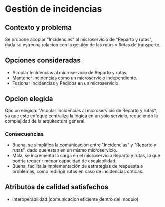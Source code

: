 # Gestión de incidencias

## Contexto y problema

Se propone acoplar "Incidencias" al microservicio de "Reparto y rutas", dada su estrecha relacion con la gestión de las rutas y flotas de transporte. 

## Opciones consideradas

* Acoplar Incidencias al microservicio de Reparto y rutas.
* Mantener Incidencias como un microservicio independiente.
* Fusionar Incidencias y Pedidos en un microservicio.

## Opcion elegida

Opcion elegida: "Acoplar Incidencias al microservicio de Reparto y rutas", ya que este enfoque centraliza la lógica en un solo servicio, reduciendo la complejidad de la arquitectura general.

### Consecuencias

* Buena, se simplifica la comunicación entre "Incidencias" y "Reparto y rutas", dado que estan en un mismo microservicio.
* Mala, se incrementa la carga en el microservicio Reparto y rutas, lo que podría requerir menor capacidad de escalabilidad.
* Buena, facilita la implementación de estrategias de respuesta a problemas, como redirigir rutas en caso de incidencias críticas.

## Atributos de calidad satisfechos
* interoperabilidad (comunicacion eficiente dentro del modulo) 